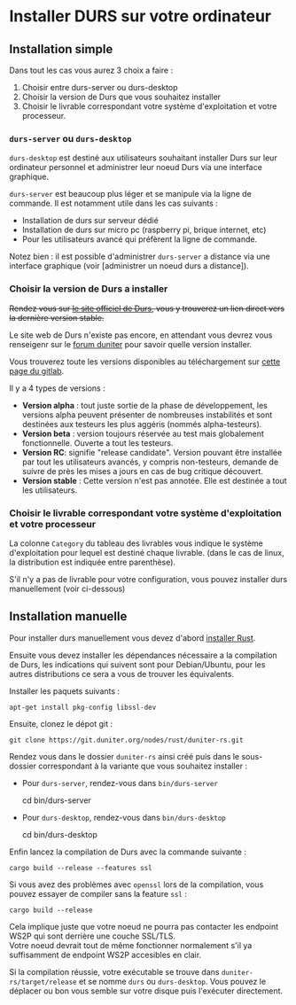 # Installer DURS sur votre ordinateur

## Installation simple

Dans tout les cas vous aurez 3 choix a faire :

1. Choisir entre durs-server ou durs-desktop
2. Choisir la version de Durs que vous souhaitez installer
3. Choisir le livrable correspondant votre système d'exploitation et votre processeur.

### `durs-server` ou `durs-desktop`

`durs-desktop` est destiné aux utilisateurs souhaitant installer Durs sur leur ordinateur personnel et administrer leur noeud Durs via une interface graphique.

`durs-server` est beaucoup plus léger et se manipule via la ligne de commande. Il est notamment utile dans les cas suivants :

* Installation de durs sur serveur dédié
* Installation de durs sur micro pc (raspberry pi, brique internet, etc)
* Pour les utilisateurs avancé qui préfèrent la ligne de commande.

Notez bien : il est possible d'administrer `durs-server` a distance via une interface graphique (voir [administrer un noeud durs a distance]).

### Choisir la version de Durs a installer

<s>Rendez vous sur [le site officiel de Durs](durs.info), vous y trouverez un lien direct vers la dernière version stable.</s>

Le site web de Durs n'existe pas encore, en attendant vous devrez vous renseigenr sur le [forum duniter](https://forum.duniter.org) pour savoir quelle version installer.

Vous trouverez toute les versions disponibles au téléchargement sur [cette page du gitlab](https://git.duniter.org/nodes/rust/duniter-rs/tags).

Il y a 4 types de versions :

* **Version alpha** : tout juste sortie de la phase de développement, les versions alpha peuvent présenter de nombreuses instabilités et sont destinées aux testeurs les plus aggéris (nommés alpha-testeurs).
* **Version beta** : version toujours réservée au test mais globalement fonctionnelle. Ouverte a tout les testeurs.
* **Version RC**: signifie "release candidate". Version pouvant être installée par tout les utilisateurs avancés, y compris non-testeurs, demande de suivre de près les mises a jours en cas de bug critique découvert.
* **Version stable** : Cette version n'est pas annotée. Elle est destinée a tout les utilisateurs.

### Choisir le livrable correspondant votre système d'exploitation et votre processeur

La colonne `Category` du tableau des livrables vous indique le système d'exploitation pour lequel est destiné chaque livrable. (dans le cas de linux, la distribution est indiquée entre parenthèse).

S'il n'y a pas de livrable pour votre configuration, vous pouvez installer durs manuellement (voir ci-dessous)

## Installation manuelle

Pour installer durs manuellement vous devez d'abord [installer Rust](https://www.rust-lang.org/tools/install).

Ensuite vous devez installer les dépendances nécessaire a la compilation de Durs, les indications qui suivent sont pour Debian/Ubuntu, pour les autres distributions ce sera a vous de trouver les équivalents.

Installer les paquets suivants :

    apt-get install pkg-config libssl-dev

Ensuite, clonez le dépot git :

    git clone https://git.duniter.org/nodes/rust/duniter-rs.git

Rendez vous dans le dossier `duniter-rs` ainsi créé puis dans le sous-dossier correspondant à la variante que vous souhaitez installer :

* Pour `durs-server`, rendez-vous dans `bin/durs-server`

    cd bin/durs-server

* Pour `durs-desktop`, rendez-vous dans `bin/durs-desktop`

    cd bin/durs-desktop

Enfin lancez la compilation de Durs avec la commande suivante :

    cargo build --release --features ssl

Si vous avez des problèmes avec `openssl` lors de la compilation, vous pouvez essayer de compiler sans la feature `ssl` :

    cargo build --release

Cela implique juste que votre noeud ne pourra pas contacter les endpoint WS2P qui sont derrière une couche SSL/TLS.  
Votre noeud devrait tout de même fonctionner normalement s'il ya suffisamment de endpoint WS2P accesibles en clair.

Si la compilation réussie, votre exécutable se trouve dans `duniter-rs/target/release` et se nomme `durs` ou `durs-desktop`.
Vous pouvez le déplacer ou bon vous semble sur votre disque puis l'exécuter directement.
